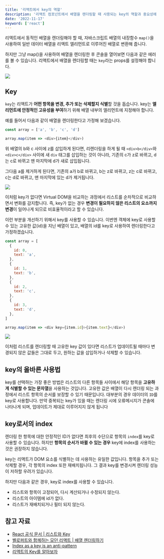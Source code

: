 ```yaml
---
title: '리액트에서 key의 역할'
description: '리액트 컴포넌트에서 배열을 렌더링할 때 사용되는 key의 역할과 중요성에 대해 알아봅니다.'
date: '2022-11-17'
keyword: ['react']
---
```


리액트에서 동적인 배열을 렌더링해야 할 때, 자바스크립트 배열의 내장함수 `map()`을 사용하여 일반 데이터 배열을 리액트 엘리먼트로 이루어진 배열로 변환해 줍니다.

하지만 그냥 map()을 사용하여 배열을 렌더링한 후 콘솔을 열어보면 다음과 같은 에러를 볼 수 있습니다. 리액트에서 배열을 렌더링할 때는 `key`라는 props를 설정해야 합니다.

![](221117.png)

## Key

`key`는 리액트가 **어떤 항목을 변경, 추가 또는 삭제할지 식별**할 것을 돕습니다. key는 **엘리먼트에 안정적인 고유성을 부여**하기 위해 배열 내부의 엘리먼트에 지정해야 합니다.

예를 들어서 다음과 같이 배열을 렌더링한다고 가정해 보겠습니다.

```js
const array = ['a', 'b', 'c', 'd']

array.map(item => <div>{item}</div>)
```

위 배열의 b와 c 사이에 z를 삽입하게 된다면, 리렌더링을 하게 될 때 `<div>b</div>`와 `<div>c</div>` 사이에 새 `div` 태그를 삽입하는 것이 아니라, 기존의 c가 z로 바뀌고, d는 c로 바뀌고 맨 마지막에 d가 새로 삽입됩니다.

그다음 a를 제거하게 된다면, 기존의 a가 b로 바뀌고, b는 z로 바뀌고, z는 c로 바뀌고, c는 d로 바뀌고, 맨 마지막에 있는 d가 제거됩니다.

![](221117-2.gif)

이처럼 key가 없다면 Virtual DOM을 비교하는 과정에서 리스트를 순차적으로 비교하면서 변화를 감지합니다. 즉, key가 없는 경우 **변경이 필요하지 않은 리스트의 요소까지 변경**이 일어나게 되므로 비효율적이라고 할 수 있습니다.

이런 부분을 개선하기 위해서 key를 사용할 수 있습니다. 이번엔 객체에 key로 사용할 수 있는 고유한 값(id)을 지닌 배열이 있고, 배열의 id를 key로 사용하여 렌더링한다고 가정하겠습니다.

```js
const array = [
  {
    id: 0,
    text: 'a',
  },
  {
    id: 1,
    text: 'b',
  },
  {
    id: 2,
    text: 'c',
  },
  {
    id: 3,
    text: 'd',
  },
]

array.map(item => <div key={item.id}>{item.text}</div>)
```

![](221117-3.gif)

이처럼 리스트를 렌더링할 때 고유한 key 값이 있다면 리스트가 업데이트될 때마다 변경되지 않은 값들은 그대로 두고, 원하는 값을 삽입하거나 삭제할 수 있습니다.

## key의 올바른 사용법

key를 선택하는 가장 좋은 방법은 리스트의 다른 항목들 사이에서 해당 항목을 **고유하게 식별할 수 있는 문자열**을 사용하는 것입니다. 고유한 값은 배열이 다시 렌더링 되는 과정에서 리스트 항목의 순서를 보장할 수 있기 때문입니다. 대부분의 경우 데이터의 `ID`를 key로 사용합니다. 만약 중복되는 key가 있을 때는 렌더링 시에 오류메시지가 콘솔에 나타나게 되며, 업데이트가 제대로 이루어지지 않게 됩니다

## key로서의 index

렌더링 한 항목에 대한 안정적인 ID가 없다면 최후의 수단으로 항목의 `index`를 key로 사용할 수 있습니다. 하지만 **항목의 순서가 바뀔 수 있는 경우** key에 index를 사용하는 것은 권장하지 않습니다.

key는 리액트가 DOM 요소를 식별하는 데 사용하는 유일한 값입니다. 항목을 추가 또는 삭제할 경우, 각 항목의 index 또한 재배치됩니다. 그 결과 key를 변경시켜 렌더링 성능이 저하할 우려가 있습니다.

하지만 다음과 같은 경우, key로 index를 사용할 수 있습니다.

- 리스트와 항목이 고정되어, 다시 계산되거나 수정되지 않는다.
- 리스트의 아이템에 id가 없다.
- 리스트가 재배치되거나 필터 되지 않는다.

## 참고 자료

- [React 공식 문서 | 리스트와 Key](https://ko.reactjs.org/docs/lists-and-keys.html)
- [벨로퍼트와 함께하는 모던 리액트 | 배열 렌더링하기](https://react.vlpt.us/basic/11-render-array.html)
- [Index as a key is an anti-pattern](https://robinpokorny.medium.com/index-as-a-key-is-an-anti-pattern-e0349aece318)
- [리액트의 Key를 알아보자](https://tecoble.techcourse.co.kr/post/2021-04-25-react-key/)
